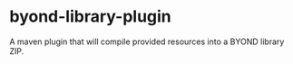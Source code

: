 byond-library-plugin
====================

A maven plugin that will compile provided resources into a BYOND library ZIP.
